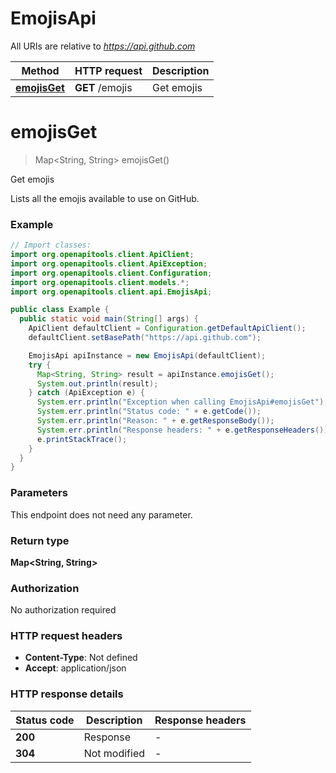 # EmojisApi

All URIs are relative to *https://api.github.com*

| Method | HTTP request | Description |
|------------- | ------------- | -------------|
| [**emojisGet**](EmojisApi.md#emojisGet) | **GET** /emojis | Get emojis |


<a name="emojisGet"></a>
# **emojisGet**
> Map&lt;String, String&gt; emojisGet()

Get emojis

Lists all the emojis available to use on GitHub.

### Example
```java
// Import classes:
import org.openapitools.client.ApiClient;
import org.openapitools.client.ApiException;
import org.openapitools.client.Configuration;
import org.openapitools.client.models.*;
import org.openapitools.client.api.EmojisApi;

public class Example {
  public static void main(String[] args) {
    ApiClient defaultClient = Configuration.getDefaultApiClient();
    defaultClient.setBasePath("https://api.github.com");

    EmojisApi apiInstance = new EmojisApi(defaultClient);
    try {
      Map<String, String> result = apiInstance.emojisGet();
      System.out.println(result);
    } catch (ApiException e) {
      System.err.println("Exception when calling EmojisApi#emojisGet");
      System.err.println("Status code: " + e.getCode());
      System.err.println("Reason: " + e.getResponseBody());
      System.err.println("Response headers: " + e.getResponseHeaders());
      e.printStackTrace();
    }
  }
}
```

### Parameters
This endpoint does not need any parameter.

### Return type

**Map&lt;String, String&gt;**

### Authorization

No authorization required

### HTTP request headers

 - **Content-Type**: Not defined
 - **Accept**: application/json

### HTTP response details
| Status code | Description | Response headers |
|-------------|-------------|------------------|
| **200** | Response |  -  |
| **304** | Not modified |  -  |

